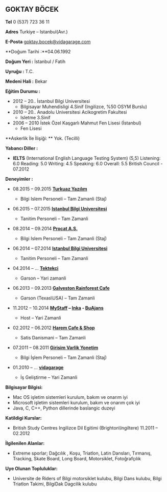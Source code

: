
## **GOKTAY BÖCEK**                           

**Tel** 0 (537) 723 36 11
       			
**Adres** Turkiye – Istanbul(Avr.)

**E-Posta** goktay.bocek@vidagarage.com

**Doğum Tarihi   :**04.06.1992

**Doğum Yeri	  :**	İstanbul / Fatih

**Uyruğu	  :**	T.C.

**Medeni Hali  	  :**	Bekar 

**Eğitim Durumu :**	

* 2012 – 20..		İstanbul Bilgi Universitesi
	* Bilgisayar Muhendisligi 4.Sinif (Ingilizce, %50 OSYM Burslu)
* 2010 – 20..		Anadolu Universitesi Acikogretim Fakultesi
	* Isletme 3.Sinif
* 2006 – 2010		İstek Özel Kaşgarlı Mahmut Fen Lisesi (İstanbul)
	* Fen Lisesi

**Askerlik İle İlişiği: **	Yok. (Tecilli)

**Yabancı Diller     :**	

* **IELTS** (International English Language Testing System) (5,5)
Listening: 6.0 Reading: 5.0 Writing: 4.5 Speaking: 6.0 Overall: 5.5
British Council - 07.2012

**Deneyimler	   :** 

* 08.2015 – 09.2015	[**Turkuaz Yazılım**](www.turkuazyazilim.com.tr)
	* Bilgi Islem Personeli – Tam Zamanli (Staj)

* 06.2015 – 07.2015	[**Istanbul Bilgi Universitesi**](www.bilgi.edu.tr)
	* Tanitim Personeli – Tam Zamanli

* 08.2014 – 09.2014	[**Procat A.S.**](www.procat.com.tr)
	* Bilgi Islem Personeli – Tam Zamanli (Staj)

* 06.2014 – 07.2014	[**Istanbul Bilgi Universitesi**](www.bilgi.edu.tr)
	* Tanitim Personeli – Tam Zamanli

* 04.2014 – ...		[**Tektekci**](www.tektekci.com.tr)
	* Garson – Yari zamanli

* 06.2013 – 09.2013	[**Galveston Rainforest Cafe**](http://www.rainforestcafe.com/)
	* Garson (Texas\USA) – Tam Zamanli

* 11.2012 – 10.2014	**[MyStaff][A1] – [Inka][A2] - [BuAjans][A3]**
	* Host – Yari Zamanli

[A1]: www.mystaff.com.tr
[A2]: www.inkaik.com
[A3]: www.buajans.com

* 02.2012 – 06.2012	[**Harem Cafe & Shop**](www.facebook.com/HaremCafeVeEvTekstiliUrunleriFikriYarar)
	* Satis Danismani – Tam Zamanli
			
* 07.2011 – 08.2011	[**Girisim Varlik Yonetim**](http://www.guvenvarlik.com.tr)
	* Bilgi İşlem Personeli – Tam Zamanli (Staj)
			
* 01.2010 – ...		[**vidagarage**](www.vidagarage.com)
	* İş Geliştirme – Yari Zamanli



**Bilgisayar Bilgisi:**

* Mac OS işletim sistemleri kurulum, bakım ve onarım iyi  
* Microsoft işletim sistemleri kurulum, bakım ve onarım çok iyi 
* Java, C, C++, Python dillerinde baslangic duzeyi  


**Katildigi Kurslar:**

* British Study Centres
	Ingilizce Dil Egitimi (Brighton\Ingiltere)
	11.2011 – 02.2012	


**İlgilenilen Alanlar:** 

* Extreme sporlar; Dağcılık , Koşu, Triatlon, Latin Dansları, Tırmanış, Tracking, Skate Board, Long Board, Motorsiklet, Fotoğrafçılık

**Uye Olunan Topluluklar:** 

* Universite de Riders of Bilgi motorsiklet kulubu, Bilgi Dans kulubu, Bilgi Triatlon Takimi, BilgiDak Dagcilik kulubu
